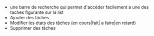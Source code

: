- une barre de recherche qui permet d'accéder facilement a une des taches figurante sur la list
- Ajouter des tâches
- Modifier les états des tâches (en cours|fait| a faire|en retard)
- Supprimer des tâches
